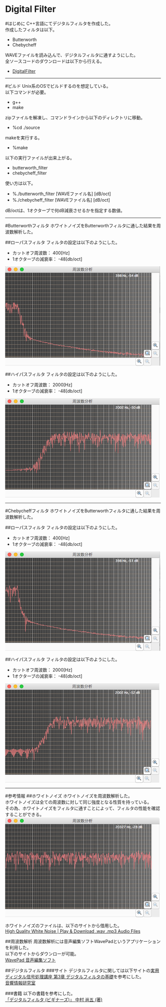 Digital Filter
====================
#はじめに
C++言語にてデジタルフィルタを作成した。  
作成したフィルタは以下。

- Butterworth
- Chebycheff

WAVEファイルを読み込んで、デジタルフィルタに通すようにした。  
全ソースコードのダウンロードは以下から行える。

- [DigitalFilter](https://github.com/kantoku009/DigitalFilter/archive/master.zip)

----

#ビルド
Unix系のOSでビルドするのを想定している。  
以下コマンドが必要。

- g++
- make

zipファイルを解凍し、コマンドラインから以下のディレクトリに移動。  

 - %cd ./source

makeを実行する。  

 - %make

以下の実行ファイルが出来上がる。

 - butterworth_filter
 - chebycheff_filter

使い方は以下。  

 - %./butterworth_filter [WAVEファイル名] [dB/oct]  
 - %./chebycheff_filter [WAVEファイル名] [dB/oct]  

dB/octは、1オクターブで何dB減衰させるかを指定する数値。

----

#Butterworthフィルタ
ホワイトノイズをButterworthフィルタに通した結果を周波数解析した。

##ローパスフィルタ
フィルタの設定は以下のようにした。

- カットオフ周波数： 400[Hz]
- 1オクターブの減衰率： -48[db/oct]

![Butterworth Low-pass -48dB/oct](./img/Butterworth_lowpass_48dB.png)

##ハイパスフィルタ
フィルタの設定は以下のようにした。

- カットオフ周波数： 2000[Hz]
- 1オクターブの減衰率： -48[db/oct]

![Butterworth High-pass -48dB/oct](./img/Butterworth_highpass_48dB.png)

----

#Chebycheffフィルタ
ホワイトノイズをButterworthフィルタに通した結果を周波数解析した。

##ローパスフィルタ
フィルタの設定は以下のようにした。

- カットオフ周波数： 400[Hz]
- 1オクターブの減衰率： -48[db/oct]

![Chebycheff Low-pass -48dB/oct](./img/Chebycheff_lowpass_48dB.png)

##ハイパスフィルタ
フィルタの設定は以下のようにした。

- カットオフ周波数： 2000[Hz]
- 1オクターブの減衰率： -48[db/oct]

![Chebycheff High-pass -48dB/oct](./img/Chebycheff_highpass_48dB.png)

----

#参考情報
##ホワイトノイズ
ホワイトノイズを周波数解析した。  
ホワイトノイズは全ての周波数に対して同じ強度となる性質を持っている。  
その為、ホワイトノイズをフィルタに通すことによって、フィルタの性能を確認することができる。  
![whitenoise](./img/WhiteNoise.png)

ホワイトノイズのファイルは、以下のサイトから借用した。  
[High Quality White Noise | Play & Download .wav .mp3 Audio Files](http://www.audiocheck.net/testtones_whitenoise.php)

##周波数解析
周波数解析には音声編集ソフトWavePadというアプリケーションを利用した。  
以下のサイトからダウンローが可能。  
[WavePad 音声編集ソフト](http://www.nch.com.au/wavepad/jp/index.html?gclid=CLbS3J3y9MMCFRWSvQodjjYAqw)

##デジタルフィルタ
###サイト
デジタルフィルタに関しては以下サイトの[実用ディジタル信号処理講座 第3章 デジタルフィルタの基礎](http://www.sound.sie.dendai.ac.jp/dsp/Text/PDF/Chap3.pdf)を参考にした。  
[音響情報研究室](http://www.sound.sie.dendai.ac.jp/index-j.html)

###書籍
以下の書籍を参考にした。  
[「デジタルフィルタ (ビギナーズ)」  中村 尚五 (著)](http://www.amazon.co.jp/dp/4501313501/)

